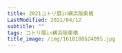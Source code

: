 ```yaml
---
title: 2021コトリ展in横浜阪東橋
LastModified: 2021/04/12
subtitle: ""
tags: コトリ展in横浜阪東橋
title_image: /img/1618188624095.jpg
---
```

